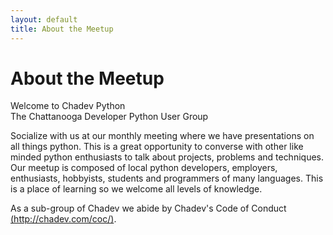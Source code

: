 ```yaml
---
layout: default
title: About the Meetup
---
```


<div class="post">
	<h1 class="pageTitle">About the Meetup</h1>
	<p class="intro">
    Welcome to Chadev Python <br>
    The Chattanooga Developer Python User Group
  </p>
  <p>
    Socialize with us at our monthly meeting where we have presentations on all things python.
    This is a great opportunity to converse with other like minded python enthusiasts to talk
    about projects, problems and techniques. Our meetup is composed of local python developers,
    employers, enthusiasts, hobbyists, students and programmers of many languages. This is a
    place of learning so we welcome all levels of knowledge.
  </p>
  <p>
    As a sub-group of Chadev we abide by Chadev's Code of Conduct <a href="http://chadev.com/coc/">(http://chadev.com/coc/)</a>.
  </p>
</div>
